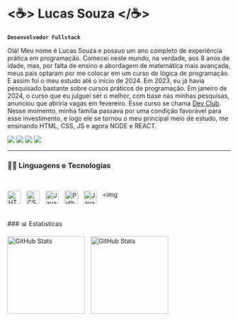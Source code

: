 # <☕> Lucas Souza </☕>
**`Desenvolvedor Fullstack`** 
<p>Olá! Meu nome é Lucas Souza e possuo um ano completo de experiência prática em programação. Comecei neste mundo, na verdade, aos 8 anos de idade, mas, por falta de ensino e abordagem de matemática mais avançada, meus pais optaram por me colocar em um curso de lógica de programação. E assim foi o meu estudo até o início de 2024. Em 2023, eu já havia pesquisado bastante sobre cursos práticos de programação. Em janeiro de 2024, o curso que eu julguei ser o melhor, com base nas minhas pesquisas, anunciou que abriria vagas em fevereiro. Esse curso se chama <a href=“https://rodolfomori.com.br/devclub-n1/“>Dev Club</a>. Nesse momento, minha família passava por uma condição favorável para esse investimento, e logo ele se tornou o meu principal meio de estudo, me ensinando HTML, CSS, JS e agora NODE e REACT.<p>
  <a href="https://www.instagram.com/lucas_sscunha"><img src="https://img.shields.io/badge/Instagram-E4405F?style=for-the-badge&logo=instagram&logoColor=white"></a>
  <a href="https://www.instagram.com/lucas_sscunha"><img src="https://img.shields.io/badge/Gmail-D14836?style=for-the-badge&logo=gmail&logoColor=white"></a>
  <a href="https://www.instagram.com/lucas_sscunha"><img src="https://img.shields.io/badge/linkedin-%230077B5.svg?style=for-the-badge&logo=linkedin&logoColor=white"></a>
  <a href="https://www.instagram.com/lucas_sscunha"><img src="https://img.shields.io/badge/X-%23000000.svg?style=for-the-badge&logo=X&logoColor=white"></a>

---
### 👨‍💻 Linguagens e Tecnologias
<br>

<img 
    align="left" 
    alt="HTML"
    title="HTML" 
    width="30px" 
    style="padding-right: 10px;" 
    src="https://cdn.jsdelivr.net/gh/devicons/devicon@latest/icons/html5/html5-original.svg" 
/>
<img 
    align="left" 
    alt="CSS" 
    title="CSS"
    width="30px" 
    style="padding-right: 10px;" 
    src="https://cdn.jsdelivr.net/gh/devicons/devicon@latest/icons/css3/css3-original.svg" 
/>
<img 
    align="left" 
    alt="JavaScript" 
    title="JavaScript"
    width="30px" 
    style="padding-right: 10px;" 
    src="https://cdn.jsdelivr.net/gh/devicons/devicon@latest/icons/javascript/javascript-original.svg" 
/>
<img 
    align="left" 
    alt="Python" 
    title="Python"
    width="30px" 
    style="padding-right: 10px;" 
    src="https://cdn.jsdelivr.net/gh/devicons/devicon@latest/icons/python/python-original.svg" 
/>
<img 
<img 
   align="left" 
    alt="JavaScript" 
    title="JavaScript"
    width="30px" 
    style="padding-right: 10px;" 
  src="https://cdn.jsdelivr.net/gh/devicons/devicon@latest/icons/nodejs/nodejs-original-wordmark.svg" />

<br>
<br>
### 📊 Estatisticas



   

  <img 
    align="left" 
    alt="GitHub Stats" 
    height="175" 
    style="padding-right: 10px;" 
    src="https://github-readme-stats.vercel.app/api?username=Lucas-S-S-Cunha&show_icons=true&theme=tokyonight&include_all_commits=true&locale=pt-br" 
  />


<img 
      align="left" 
      alt="GitHub Stats" 
      height="175" 
      style="padding-right: 10px;" 
      src="https://github-readme-stats.vercel.app/api/top-langs/?username=Lucas-S-S-Cunha&theme=tokyonight&layout=compact&custom_title=Tecnologias&langs_count=9" 
  />


